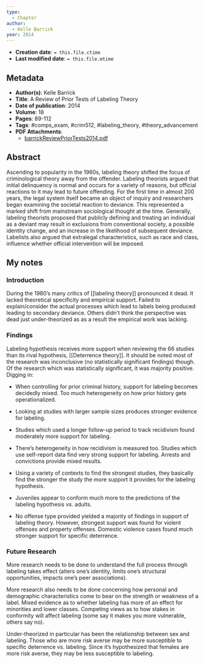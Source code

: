 ```yaml
---
type:
  - Chapter
author:
  - Kelle Barrick
year: 2014
---
```


* **Creation date**: `= this.file.ctime`
* **Last modified date**: `= this.file.mtime`

## Metadata

* **Author(s)**: Kelle Barrick
* **Title**: A Review of Prior Tests of Labeling Theory
* **Date of publication**: 2014
* **Volume**: 18
* **Pages**: 89-112
* **Tags**: #comps_exam, #crim512, #labeling_theory, #theory_advancement
* **PDF Attachments**:
  * [barrickReviewPriorTests2014.pdf](zotero://open-pdf/library/items/8YLLKD5Y)

## Abstract

Ascending to popularity in the 1960s, labeling theory shifted the focus of criminological theory away from the offender. Labeling theorists argued that initial delinquency is normal and occurs for a variety of reasons, but official reactions to it may lead to future offending. For the first time in almost 200 years, the legal system itself became an object of inquiry and researchers began examining the societal reaction to deviance. This represented a marked shift from mainstream sociological thought at the time. Generally, labeling theorists proposed that publicly defining and treating an individual as a deviant may result in exclusions from conventional society, a possible identity change, and an increase in the likelihood of subsequent deviance. Labelists also argued that extralegal characteristics, such as race and class, influence whether official intervention will be imposed.

## My notes

### Introduction

During the 1980’s many critics of [[labeling theory]] pronounced it dead. It lacked theoretical specificity and empirical support. Failed to explain/consider the actual processes which lead to labels being produced leading to secondary deviance. Others didn’t think the perspective was dead just under-theorized as as a result the empirical work was lacking.

### Findings

Labeling hypothesis receives more support when reviewing the 66 studies than its rival hypothesis, [[Deterrence theory]]. It should be noted most of the research was inconclusive (no statistically significant findings) though. Of the research which was statistically significant, it was majority positive. Digging in:

- When controlling for prior criminal history, support for labeling becomes decidedly mixed. Too much heterogeneity on how prior history gets operationalized.

- Looking at studies with larger sample sizes produces stronger evidence for labeling.

- Studies which used a longer follow-up period to track recidivism found moderately more support for labeling.

- There’s heterogeneity in how recidivism is measured too. Studies which use self-report data find very strong support for labeling. Arrests and convictions provide mixed results.

- Using a variety of contexts to find the strongest studies, they basically find the stronger the study the more support it provides for the labeling hypothesis.

- Juveniles appear to conform much more to the predictions of the labeling hypothesis vs. adults.

- No offense type provided yielded a majority of findings in support of labeling theory. However, strongest support was found for violent offenses and property offenses. Domestic violence cases found much stronger support for specific deterrence.

### Future Research

More research needs to be done to understand the full process through labeling takes effect (alters one’s identity, limits one’s structural opportunities, impacts one’s peer associations).  

More research also needs to be done concerning how personal and demographic characteristics come to bear on the strength or weakness of a label. Mixed evidence as to whether labeling has more of an effect for minorities and lower classes. Competing views as to how stakes in conformity will affect labeling (some say it makes you more vulnerable, others say no).

Under-theorized in particular has been the relationship between sex and labeling. Those who are more risk averse may be more susceptible to specific deterrence vs. labeling. Since it’s hypothesized that females are more risk averse, they may be less susceptible to labeling.